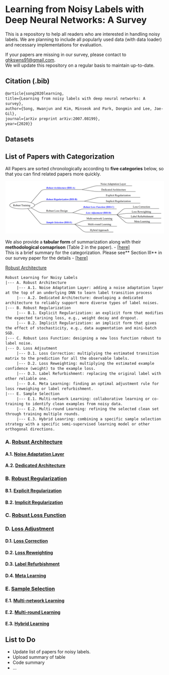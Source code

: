 # Learning from Noisy Labels with Deep Neural Networks: A Survey
This is a repository to help all readers who are interested in handling noisy labels. We are planning to include all popularly used data (with data loader) and necessary implementations for evaluation. 

If your papers are missing in our survey, please contact to ghkswns91@gmail.com.</br>
We will update this repository on a regular basis to maintain up-to-date. 


## __Citation (.bib)__ </br>
```
@article{song2020learning,
title={Learning from noisy labels with deep neural networks: A survey},
author={Song, Hwanjun and Kim, Minseok and Park, Dongmin and Lee, Jae-Gil},
journal={arXiv preprint arXiv:2007.08199},
year={2020}}
```

## Datasets

## List of Papers with Categorization

All Papers are sorted chronologically according to **five categories** below, so that you can find related papers more quickly. 

<p align="center">
<img src="files/images/high-level-view.png " width="650">
</p>

We also provide a **tabular form** of summarization along with their **methodological comaprison** (Table 2 in the paper). - [[here]](https://github.com/songhwanjun/Awesome-Noisy-Labels/blob/main/files/images/comparison.png) <br/>
This is a brief summary for the categorization. Please see** Section III** in our survey paper for the details - [[here]](https://github.com/songhwanjun/Awesome-Noisy-Labels/blob/main/files/Survey%20on%20Noisy%20Labels.pdf) 

 [Robust Architecture](#A)

```
Robust Learning for Noisy Labels
|--- A. Robust Architecture
     |--- A.1. Noise Adaptation Layer: adding a noise adaptation layer at the top of an underlying DNN to learn label transition process
     |--- A.2. Dedicated Architecture: developing a dedicated architecture to reliably support more diverse types of label noises.
|--- B. Robust Regularization
     |--- B.1. Explicit Regularization: an explicit form that modifies the expected tarining loss, e.g., weight decay and dropout.
     |--- B.2. Implicit Regularization: an implicit form that gives the effect of stochasticity, e.g., data augmentation and mini-batch SGD.
|--- C. Robust Loss Function: designing a new loss function robust to label noise.
|--- D. Loss Adjsutment
     |--- D.1. Loss Correction: multiplying the estimated transition matrix to the prediction for all the observable labels.
     |--- D.2. Loss Reweighting: multiplying the estimated example confidence (weight) to the example loss.
     |--- D.3. Label Refurbishment: replacing the original label with other reliable one.
     |--- D.4. Meta Learning: finding an optimal adjustment rule for loss reweighing or label refurbishment.
|--- E. Sample Selection
     |--- E.1. Multi-network Learning: collaborative learning or co-training to identify clean examples from noisy data.
     |--- E.2. Multi-round Learning: refining the selected clean set through training multiple rounds.
     |--- E.3. Hybrid Leanring: combining a specific sample selection strategy with a specific semi-supervised learning model or other orthogonal directions.
```

### A. [Robust Architecture](#A)
#### A.1. [Noise Adaptation Layer](#A1)
#### A.2. [Dedicated Architecture](#A2)

### B. [Robust Regularization](#B)
#### B.1. [Explicit Regularization](#B1)
#### B.2. [Implicit Regularization](#B2)

### C. [Robust Loss Function](#C)

### D. [Loss Adjustment](#D)
#### D.1. [Loss Correction](#D1)
#### D.2. [Loss Reweighting](#D2)
#### D.3. [Label Refurbishment](#D3)
#### D.4. [Meta Learning](#D4)

### E. [Sample Selection](#E)
#### E.1. [Multi-network Learning](#E1)
#### E.2. [Multi-round Learning](#E2)
#### E.3. [Hybrid Learning](#E3)


## List to Do
- Update list of papers for noisy labels.
- Upload summary of table
- Code summary
- ...
